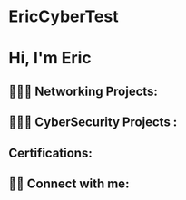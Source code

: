 # EricCyberTest
<h1>Hi, I'm Eric <br/>

<h2>👨🏾‍💻 Networking Projects:</h2>



<h2>👨🏾‍💻 CyberSecurity Projects :</h2>


<h2> Certifications: </h2>




<h2> 🤳🏾 Connect with me:</h2> 

[linkedin]: https://www.linkedin.com/in/eric-barnes-


<!--
**joshmadakor1/joshmadakor1** is a ✨ _special_ ✨ repository because its `README.md` (this file) appears on your GitHub profile.

Here are some ideas to get you started:

- 🔭 I’m currently working on ...
- 🌱 I’m currently learning ...
- 👯 I’m looking to collaborate on ...
- 🤔 I’m looking for help with ...
- 💬 Ask me about ...
- 📫 How to reach me: ...
- 😄 Pronouns: ...
- ⚡ Fun fact: ...
-->
